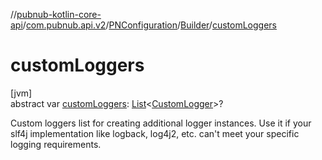 //[pubnub-kotlin-core-api](../../../../index.md)/[com.pubnub.api.v2](../../index.md)/[PNConfiguration](../index.md)/[Builder](index.md)/[customLoggers](custom-loggers.md)

# customLoggers

[jvm]\
abstract var [customLoggers](custom-loggers.md): [List](https://kotlinlang.org/api/core/kotlin-stdlib/kotlin.collections/-list/index.html)&lt;[CustomLogger](../../../com.pubnub.api.logging/-custom-logger/index.md)&gt;?

Custom loggers list for creating additional logger instances. Use it if your slf4j implementation like logback, log4j2, etc. can't meet your specific logging requirements.
